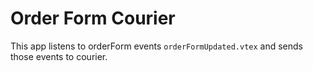 # Order Form Courier

This app listens to orderForm events `orderFormUpdated.vtex` and sends those events to courier.